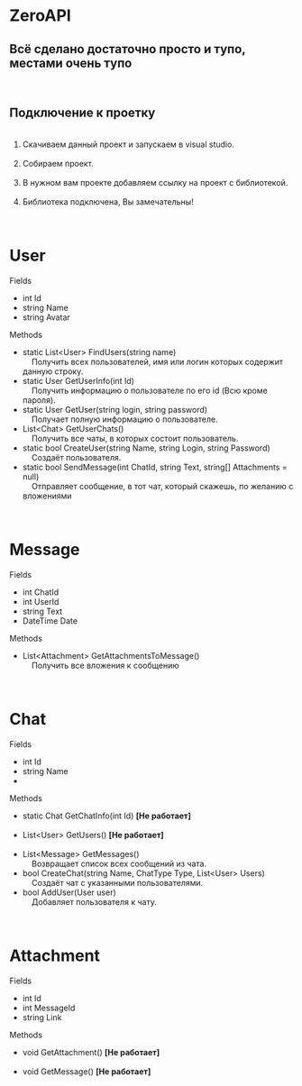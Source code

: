# ZeroAPI
<h2>Всё сделано достаточно просто и тупо, местами очень тупо</h2>
<br>
<h2>Подключение к проетку</h2>
<ol>
  <li>Скачиваем данный проект и запускаем в visual studio.</li>
  <li>Собираем проект.</li>
  <li>В нужном вам проекте добавляем ссылку на проект с библиотекой.</li>
  <li>Библиотека подключена, Вы замечательны!</li>
</ol>
<br>
<h1>User</h1>
Fields
<ul>
<li>int Id</li>
<li>string Name</li>
<li>string Avatar</li>
</ul>
Methods
<ul>
 <li>static List&ltUser&gt FindUsers(string name)</br>
 &nbsp&nbsp&nbsp&nbspПолучить всех пользователей, имя или логин которых содержит данную строку.</li>
<li>static User GetUserInfo(int Id) <br>
&nbsp&nbsp&nbsp&nbspПолучить информацию о пользователе по его id (Всю кроме пароля).</li>
<li>static User GetUser(string login, string password) <br>
&nbsp&nbsp&nbsp&nbspПолучает полную информацию о пользователе.</li>
<li>List&ltChat&gt GetUserChats()<br>
&nbsp&nbsp&nbsp&nbspПолучить все чаты, в которых состоит пользователь.</li>
<li>static bool CreateUser(string Name, string Login, string Password)<br>
&nbsp&nbsp&nbsp&nbspСоздаёт пользователя.</li>
<li>static bool SendMessage(int ChatId, string Text, string[] Attachments = null)<br>
&nbsp&nbsp&nbsp&nbspОтправляет сообщение, в тот чат, который скажешь, по желанию с вложениями</li>
</ul>
<br>
<h1>Message</h1>
Fields
<ul>
<li>int ChatId</li>
<li>int UserId</li>
<li>string Text</li>
<li>DateTime Date</li>
</ul>
Methods
<ul>
<li>List&ltAttachment&gt GetAttachmentsToMessage()<br>
&nbsp&nbsp&nbsp&nbspПолучить все вложения к сообщению</li>
</ul>
<br>
<h1>Chat</h1>
Fields
<ul>
<li>int Id</li>
<li>string Name</li>
<li></li>
</ul>
Methods
<ul>
<li>static Chat GetChatInfo(int Id) <b>[Не работает]</b><br>
&nbsp&nbsp&nbsp&nbsp</li>
<li>List&ltUser&gt GetUsers() <b>[Не работает]</b><br>
&nbsp&nbsp&nbsp&nbsp</li>
<li>List&ltMessage&gt GetMessages()<br>
&nbsp&nbsp&nbsp&nbspВозвращает список всех сообщений из чата.</li>
<li>bool CreateChat(string Name, ChatType Type, List&ltUser&gt Users)<br>
&nbsp&nbsp&nbsp&nbspСоздаёт чат с указанными пользователями.</li>
<li>bool AddUser(User user)<br>
&nbsp&nbsp&nbsp&nbspДобавляет пользователя к чату.</li>
</ul>
<br>
<h1>Attachment</h1>
Fields
<ul>
<li>int Id</li>
<li>int MessageId</li>
<li>string Link</li>
</ul>
Methods
<ul>
<li>void GetAttachment() <b>[Не работает]</b><br>
&nbsp&nbsp&nbsp&nbsp</li>
<li>void GetMessage() <b>[Не работает]</b><br>
&nbsp&nbsp&nbsp&nbsp</li>
</ul>
